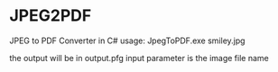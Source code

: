# JPEG2PDF
JPEG to PDF Converter in C#
usage: JpegToPDF.exe smiley.jpg

the output will be in output.pfg
input parameter is the image file name
